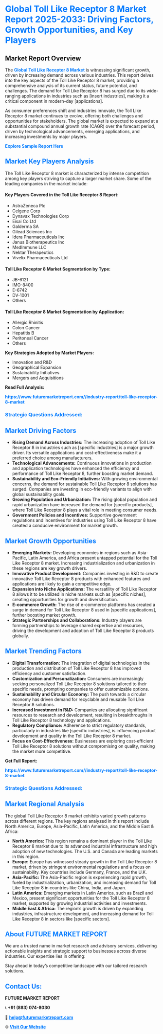 <h1 style="color: #007BFF;">Global Toll Like Receptor 8 Market Report 2025-2033: Driving Factors, Growth Opportunities, and Key Players</h1>

<section id="overview">
<h2>Market Report Overview</h2>
<p>The <a href="https://www.futuremarketreport.com//industry-report/toll-like-receptor-8-market" style="color: #007BFF; text-decoration: none;"><strong>Global Toll Like Receptor 8 Market</strong></a> is witnessing significant growth, driven by increasing demand across various industries. This report delves into the key aspects of the Toll Like Receptor 8 market, providing a comprehensive analysis of its current status, future potential, and challenges. The demand for Toll Like Receptor 8 has surged due to its wide-ranging applications in industries such as [insert industries], making it a critical component in modern-day [applications].</p>
<p>As consumer preferences shift and industries innovate, the Toll Like Receptor 8 market continues to evolve, offering both challenges and opportunities for stakeholders. The global market is expected to expand at a substantial compound annual growth rate (CAGR) over the forecast period, driven by technological advancements, emerging applications, and increasing investments by major players.</p>
</section>

<section id="overview">
<p><a href="https://www.futuremarketreport.com//request-sample/reportId=52893" style="color: #007BFF; text-decoration: none;"><strong>Explore Sample Report Here</strong></a></p>
</section>

<section id="key-players">
<h2 style="color: #007BFF;">Market Key Players Analysis</h2>
<p>The Toll Like Receptor 8 market is characterized by intense competition among key players striving to capture a larger market share. Some of the leading companies in the market include:</p>
<h4>Key Players Covered in the Toll Like Receptor 8 Report:</h4>
<ul><li>AstraZeneca Plc</li><li>Celgene Corp</li><li>Dynavax Technologies Corp</li><li>Eisai Co Ltd</li><li>Galderma SA</li><li>Gilead Sciences Inc</li><li>Idera Pharmaceuticals Inc</li><li>Janus Biotherapeutics Inc</li><li>MedImmune LLC</li><li>Nektar Therapeutics</li><li>Vivelix Pharmaceuticals Ltd</li></ul>
<h4>Toll Like Receptor 8 Market Segmentation by Type:</h4>
<ul><li>JB-6121</li><li>IMO-8400</li><li>E-6742</li><li>DV-1001</li><li>Others</li></ul>

<h4>Toll Like Receptor 8 Market Segmentation by Application:</h4>
<ul><li>Allergic Rhinitis</li><li>Colon Cancer</li><li>Hepatitis B</li><li>Peritoneal Cancer</li><li>Others</li></ul>
<p><strong>Key Strategies Adopted by Market Players:</strong></p>
<ul>
<li>Innovation and R&D</li>
<li>Geographical Expansion</li>
<li>Sustainability Initiatives</li>
<li>Mergers and Acquisitions</li>
</ul>
</section>

<section>
<p><strong>Read Full Analysis: </strong></p><a href="https://www.futuremarketreport.com//industry-report/toll-like-receptor-8-market" style="color: #007BFF; text-decoration: none;"><strong>https://www.futuremarketreport.com//industry-report/toll-like-receptor-8-market</strong></a>
<h3 style="color: #007BFF;">Strategic Questions Addressed:</h3>
</section>

<section id="driving-factors">
<h2 style="color: #007BFF;">Market Driving Factors</h2>
<ul>
<li><strong>Rising Demand Across Industries:</strong> The increasing adoption of Toll Like Receptor 8 in industries such as [specific industries] is a major growth driver. Its versatile applications and cost-effectiveness make it a preferred choice among manufacturers.</li>
<li><strong>Technological Advancements:</strong> Continuous innovations in production and application technologies have enhanced the efficiency and performance of Toll Like Receptor 8, further boosting market demand.</li>
<li><strong>Sustainability and Eco-Friendly Initiatives:</strong> With growing environmental concerns, the demand for sustainable Toll Like Receptor 8 solutions has surged. Companies are investing in eco-friendly variants to align with global sustainability goals.</li>
<li><strong>Growing Population and Urbanization:</strong> The rising global population and rapid urbanization have increased the demand for [specific products], where Toll Like Receptor 8 plays a vital role in meeting consumer needs.</li>
<li><strong>Government Policies and Incentives:</strong> Supportive government regulations and incentives for industries using Toll Like Receptor 8 have created a conducive environment for market growth.</li>
</ul>
</section>

<section id="growth-opportunities">
<h2 style="color: #007BFF;">Market Growth Opportunities</h2>
<ul>
<li><strong>Emerging Markets:</strong> Developing economies in regions such as Asia-Pacific, Latin America, and Africa present untapped potential for the Toll Like Receptor 8 market. Increasing industrialization and urbanization in these regions are key growth drivers.</li>
<li><strong>Innovative Product Development:</strong> Companies investing in R&D to create innovative Toll Like Receptor 8 products with enhanced features and applications are likely to gain a competitive edge.</li>
<li><strong>Expansion into Niche Applications:</strong> The versatility of Toll Like Receptor 8 allows it to be utilized in niche markets such as [specific niches], creating opportunities for growth and diversification.</li>
<li><strong>E-commerce Growth:</strong> The rise of e-commerce platforms has created a surge in demand for Toll Like Receptor 8 used in [specific applications], further boosting market growth.</li>
<li><strong>Strategic Partnerships and Collaborations:</strong> Industry players are forming partnerships to leverage shared expertise and resources, driving the development and adoption of Toll Like Receptor 8 products globally.</li>
</ul>
</section>

<section id="trending-factors">
<h2 style="color: #007BFF;">Market Trending Factors</h2>
<ul>
<li><strong>Digital Transformation:</strong> The integration of digital technologies in the production and distribution of Toll Like Receptor 8 has improved efficiency and customer satisfaction.</li>
<li><strong>Customization and Personalization:</strong> Consumers are increasingly seeking personalized Toll Like Receptor 8 solutions tailored to their specific needs, prompting companies to offer customizable options.</li>
<li><strong>Sustainability and Circular Economy:</strong> The push towards a circular economy has driven demand for recyclable and reusable Toll Like Receptor 8 solutions.</li>
<li><strong>Increased Investment in R&D:</strong> Companies are allocating significant resources to research and development, resulting in breakthroughs in Toll Like Receptor 8 technology and applications.</li>
<li><strong>Regulatory Compliance:</strong> Adherence to strict regulatory standards, particularly in industries like [specific industries], is influencing product development and quality in the Toll Like Receptor 8 market.</li>
<li><strong>Focus on Cost-Effectiveness:</strong> Businesses are exploring cost-efficient Toll Like Receptor 8 solutions without compromising on quality, making the market more competitive.</li>
</ul>
</section>

<section>
<p><strong>Get Full Report: </strong></p><a href="https://www.futuremarketreport.com//industry-report/toll-like-receptor-8-market" style="color: #007BFF; text-decoration: none;"><strong>https://www.futuremarketreport.com//industry-report/toll-like-receptor-8-market</strong></a>
<h3 style="color: #007BFF;">Strategic Questions Addressed:</h3>
</section>


<section id="regional-analysis">
<h2 style="color: #007BFF;">Market Regional Analysis</h2>
<p>The global Toll Like Receptor 8 market exhibits varied growth patterns across different regions. The key regions analyzed in this report include North America, Europe, Asia-Pacific, Latin America, and the Middle East & Africa:</p>
<ul>
<li><strong>North America:</strong> This region remains a dominant player in the Toll Like Receptor 8 market due to its advanced industrial infrastructure and high adoption of new technologies. The U.S. and Canada are leading markets in this region.</li>
<li><strong>Europe:</strong> Europe has witnessed steady growth in the Toll Like Receptor 8 market, driven by stringent environmental regulations and a focus on sustainability. Key countries include Germany, France, and the U.K.</li>
<li><strong>Asia-Pacific:</strong> The Asia-Pacific region is experiencing rapid growth, fueled by industrialization, urbanization, and increasing demand for Toll Like Receptor 8 in countries like China, India, and Japan.</li>
<li><strong>Latin America:</strong> Emerging markets in Latin America, such as Brazil and Mexico, present significant opportunities for the Toll Like Receptor 8 market, supported by growing industrial activities and investments.</li>
<li><strong>Middle East & Africa:</strong> The region’s growth is driven by expanding industries, infrastructure development, and increasing demand for Toll Like Receptor 8 in sectors like [specific sectors].</li>
</ul>
</section>

<footer>
<h2 style="color: #007BFF;">About FUTURE MARKET REPORT</h2>
<p>We are a trusted name in market research and advisory services, delivering actionable insights and strategic support to businesses across diverse industries. Our expertise lies in offering:</p>

<p>Stay ahead in today’s competitive landscape with our tailored research solutions.</p>

<h2 style="color: #007BFF;">Contact Us:</h2>
<p><strong>FUTURE MARKET REPORT</strong></p>
<p>📞 <strong>+91 (883) 074-8030</strong></p>
<p>📧 <strong><a href="mailto:help@futuremarketreport.com" style="color: #007BFF;">help@futuremarketreport.com</a></strong></p>
<p>🌐 <strong><a href="https://www.futuremarketreport.com/" style="color: #007BFF;">Visit Our Website</a></strong></p>
</footer>
